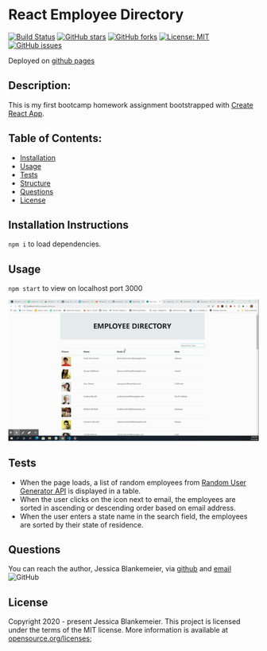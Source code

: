 # React Employee Directory
[![Build Status](https://travis-ci.org/jessicablank/employee-directory.svg?branch=master)](https://travis-ci.org/jessicablank/employee-directory)
[![GitHub stars](https://img.shields.io/github/stars/jessicablank/employee-directory)](https://github.com/jessicablank/employee-directory/stargazers)
[![GitHub forks](https://img.shields.io/github/forks/jessicablank/employee-directory)](https://github.com/jessicablank/employee-directory/network)
[![License: MIT](https://img.shields.io/badge/License-MIT-yellow.svg)](https://opensource.org/licenses/MIT)
[![GitHub issues](https://img.shields.io/github/issues/jessicablank/employee-directory)](https://github.com/jessicablank/employee-directory/issues)

Deployed on [github pages](https://jessicablank.github.io/employee-directory/)

## Description:  
This is my first bootcamp homework assignment bootstrapped with [Create React App](https://github.com/facebook/create-react-app).

## Table of Contents:
* [Installation](#installation-instructions)
* [Usage](#usage)
* [Tests](#tests)
* [Structure](/componentStructure.md)
* [Questions](#questions)
* [License](#license-info)

## Installation Instructions

`npm i` to load dependencies. 

## Usage
`npm start` to view on localhost port 3000

![demonstration gif](https://github.com/jessicablank/employee-directory/blob/master/assets/homepageGIF.gif)

## Tests
* When the page loads, a list of random employees from [Random User Generator API](https://randomuser.me/) is displayed in a table. 
* When the user clicks on the icon next to email, the employees are sorted in ascending or descending order based on email address. 
* When the user enters a state name in the search field, the employees are sorted by their state of residence. 

## Questions
You can reach the author, Jessica Blankemeier, via [github](http://github.com/jessicablank) and [email](mailto:jessicablankemeier@gmail.com)
![GitHub](https://img.shields.io/github/followers/jessicablank?label=follow&style=social)

## License
Copyright 2020 - present Jessica Blankemeier.
This project is licensed under the terms of the MIT license. 
More information is available at [opensource.org/licenses](https://opensource.org/licenses/MIT);



